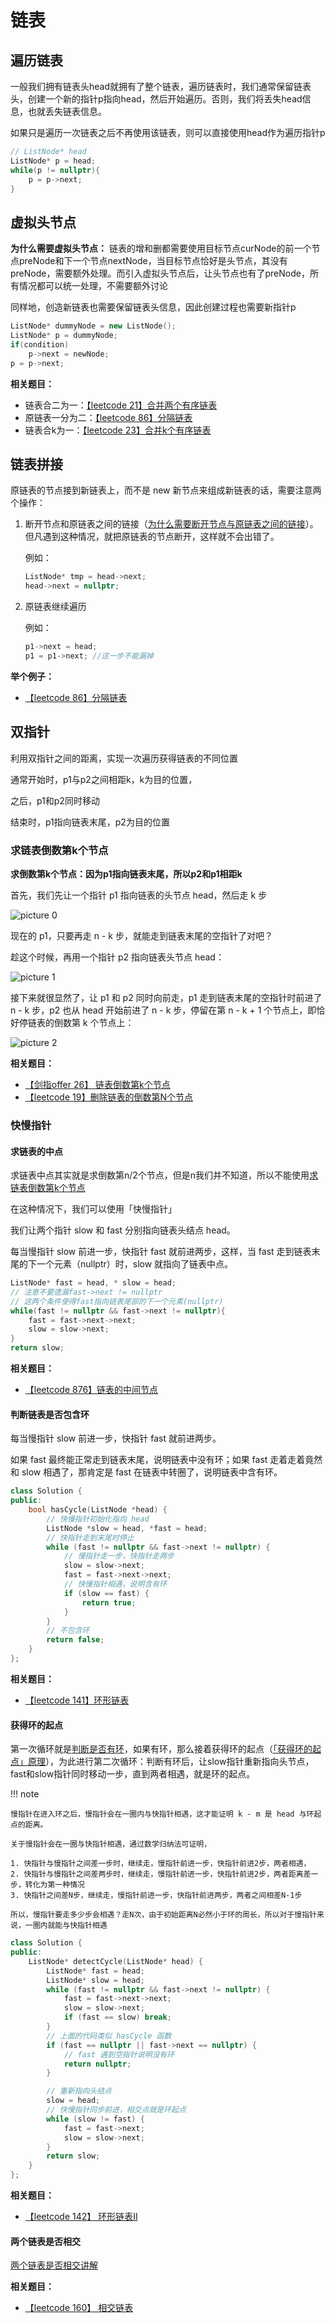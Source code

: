 # 链表

## 遍历链表

一般我们拥有链表头head就拥有了整个链表，遍历链表时，我们通常保留链表头，创建一个新的指针p指向head，然后开始遍历。否则，我们将丢失head信息，也就丢失链表信息。

如果只是遍历一次链表之后不再使用该链表，则可以直接使用head作为遍历指针p

```C++
// ListNode* head
ListNode* p = head;
while(p != nullptr){
    p = p->next;
}
```

## 虚拟头节点

**为什么需要虚拟头节点：** 链表的增和删都需要使用目标节点curNode的前一个节点preNode和下一个节点nextNode，当目标节点恰好是头节点，其没有preNode，需要额外处理。而引入虚拟头节点后，让头节点也有了preNode，所有情况都可以统一处理，不需要额外讨论

同样地，创造新链表也需要保留链表头信息，因此创建过程也需要新指针p

```C++
ListNode* dummyNode = new ListNode();
ListNode* p = dummyNode;
if(condition)
    p->next = newNode;
p = p->next;
```

**相关题目：**

- 链表合二为一：[【leetcode 21】合并两个有序链表](../leetcode/21%20合并两个升序链表.md)
- 原链表一分为二：[【leetcode 86】分隔链表](../leetcode/86)
- 链表合k为一：[【leetcode 23】合并k个有序链表](../leetcode/23%20合并K个升序链表.md)
    

## 链表拼接

原链表的节点接到新链表上，而不是 new 新节点来组成新链表的话，需要注意两个操作：

1. 断开节点和原链表之间的链接（[为什么需要断开节点与原链表之间的链接](https://labuladong.online/algo/essential-technique/linked-list-skills-summary/#%E5%8D%95%E9%93%BE%E8%A1%A8%E7%9A%84%E5%88%86%E8%A7%A3:~:text=%3B%0A%20%20%20%20%7D%0A%7D%3B-,%E6%88%91%E7%9F%A5%E9%81%93%E6%9C%89%E5%BE%88%E5%A4%9A%E8%AF%BB%E8%80%85%E4%BC%9A%E5%AF%B9%E8%BF%99%E6%AE%B5%E4%BB%A3%E7%A0%81%E6%9C%89%E7%96%91%E9%97%AE%EF%BC%9A,-//%20%E4%B8%8D%E8%83%BD%E7%9B%B4%E6%8E%A5%E8%AE%A9)）。但凡遇到这种情况，就把原链表的节点断开，这样就不会出错了。

    例如：

    ```C++
    ListNode* tmp = head->next;
    head->next = nullptr;
    ```

2. 原链表继续遍历

    例如：
    ```C++
    p1->next = head;
    p1 = p1->next; //这一步不能漏掉
    ```

**举个例子：**

- [【leetcode 86】分隔链表](../leetcode/86%20分隔链表.md)

## 双指针

利用双指针之间的距离，实现一次遍历获得链表的不同位置

通常开始时，p1与p2之间相距k，k为目的位置，

之后，p1和p2同时移动

结束时，p1指向链表末尾，p2为目的位置

### 求链表倒数第k个节点

**求倒数第k个节点：因为p1指向链表末尾，所以p2和p1相距k**

首先，我们先让一个指针 p1 指向链表的头节点 head，然后走 k 步

![picture 0](https://labuladong.online/algo/images/linked-list-two-pointer/1.jpeg)

现在的 p1，只要再走 n - k 步，就能走到链表末尾的空指针了对吧？

趁这个时候，再用一个指针 p2 指向链表头节点 head：

![picture 1](https://labuladong.online/algo/images/linked-list-two-pointer/2.jpeg)

接下来就很显然了，让 p1 和 p2 同时向前走，p1 走到链表末尾的空指针时前进了 n - k 步，p2 也从 head 开始前进了 n - k 步，停留在第 n - k + 1 个节点上，即恰好停链表的倒数第 k 个节点上：

![picture 2](https://labuladong.online/algo/images/linked-list-two-pointer/3.jpeg)

**相关题目：**

- [【剑指offer 26】 链表倒数第k个节点](../剑指offer/JZ22%20链表中倒数最后k个节点.md)
- [【leetcode 19】删除链表的倒数第N个节点](../leetcode/19%20删除链表的第N个节点.md)

### 快慢指针

#### 求链表的中点

求链表中点其实就是求倒数第n/2个节点，但是n我们并不知道，所以不能使用[求链表倒数第k个节点](#求链表倒数第k个节点)

在这种情况下，我们可以使用「快慢指针」

我们让两个指针 slow 和 fast 分别指向链表头结点 head。

每当慢指针 slow 前进一步，快指针 fast 就前进两步，这样，当 fast 走到链表末尾的下一个元素（nullptr）时，slow 就指向了链表中点。

```C++
ListNode* fast = head, * slow = head;
// 注意不要遗漏fast->next != nullptr
// 这两个条件使得fast指向链表尾部的下一个元素(nullptr)
while(fast != nullptr && fast->next != nullptr){
    fast = fast->next->next;
    slow = slow->next;
}
return slow;
```

**相关题目：**

- [【leetcode 876】链表的中间节点](../leetcode/876%20链表的中间节点.md)

#### 判断链表是否包含环

每当慢指针 slow 前进一步，快指针 fast 就前进两步。

如果 fast 最终能正常走到链表末尾，说明链表中没有环；如果 fast 走着走着竟然和 slow 相遇了，那肯定是 fast 在链表中转圈了，说明链表中含有环。

```C++
class Solution {
public:
    bool hasCycle(ListNode *head) {
        // 快慢指针初始化指向 head
        ListNode *slow = head, *fast = head;
        // 快指针走到末尾时停止
        while (fast != nullptr && fast->next != nullptr) {
            // 慢指针走一步，快指针走两步
            slow = slow->next;
            fast = fast->next->next;
            // 快慢指针相遇，说明含有环
            if (slow == fast) {
                return true;
            }
        }
        // 不包含环
        return false;
    }
};
```

**相关题目：**

- [【leetcode 141】环形链表](../leetcode/141%20环形链表.md)

#### 获得环的起点

第一次循环就是[判断是否有环](#判断链表是否包含环)，如果有环，那么接着获得环的起点（[「获得环的起点」原理](https://labuladong.online/algo/essential-technique/linked-list-skills-summary/#%E5%88%A4%E6%96%AD%E9%93%BE%E8%A1%A8%E6%98%AF%E5%90%A6%E5%8C%85%E5%90%AB%E7%8E%AF:~:text=%E4%B8%BA%E4%BB%80%E4%B9%88%E8%A6%81%E8%BF%99%E6%A0%B7%E5%91%A2%EF%BC%9F%E8%BF%99%E9%87%8C%E7%AE%80%E5%8D%95%E8%AF%B4%E4%B8%80%E4%B8%8B%E5%85%B6%E4%B8%AD%E7%9A%84%E5%8E%9F%E7%90%86%E3%80%82)），为此进行第二次循环：判断有环后，让slow指针重新指向头节点，fast和slow指针同时移动一步，直到两者相遇，就是环的起点。

!!! note

    慢指针在进入环之后，慢指针会在一圈内与快指针相遇，这才能证明 k - m 是 head 与环起点的距离。

    关于慢指针会在一圈与快指针相遇，通过数学归纳法可证明，

    1. 快指针与慢指针之间差一步时，继续走，慢指针前进一步，快指针前进2步，两者相遇，
    2. 快指针与慢指针之间差两步时，继续走，慢指针前进一步，快指针前进2步，两者距离差一步，转化为第一种情况
    3. 快指针之间差N步，继续走，慢指针前进一步，快指针前进两步，两者之间相差N-1步

    所以，慢指针要走多少步会相遇？走N次，由于初始距离N必然小于环的周长，所以对于慢指针来说，一圈内就能与快指针相遇

```C++
class Solution {
public:
    ListNode* detectCycle(ListNode* head) {
        ListNode* fast = head;
        ListNode* slow = head;
        while (fast != nullptr && fast->next != nullptr) {
            fast = fast->next->next;
            slow = slow->next;
            if (fast == slow) break;
        }
        // 上面的代码类似 hasCycle 函数
        if (fast == nullptr || fast->next == nullptr) {
            // fast 遇到空指针说明没有环
            return nullptr;
        }

        // 重新指向头结点
        slow = head;
        // 快慢指针同步前进，相交点就是环起点
        while (slow != fast) {
            fast = fast->next;
            slow = slow->next;
        }
        return slow;
    }
};
```

**相关题目：**

- [【leetcode 142】 环形链表II](../leetcode/142%20环形链表II.md)

#### 两个链表是否相交

[两个链表是否相交讲解](https://labuladong.online/algo/essential-technique/linked-list-skills-summary/#%E4%B8%A4%E4%B8%AA%E9%93%BE%E8%A1%A8%E6%98%AF%E5%90%A6%E7%9B%B8%E4%BA%A4)

**相关题目：**

- [【leetcode 160】 相交链表](../leetcode/160%20相交链表.md)